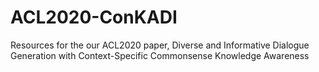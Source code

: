 # ACL2020-ConKADI
Resources for the our ACL2020 paper,  Diverse and Informative Dialogue Generation with Context-Specific Commonsense Knowledge Awareness 
